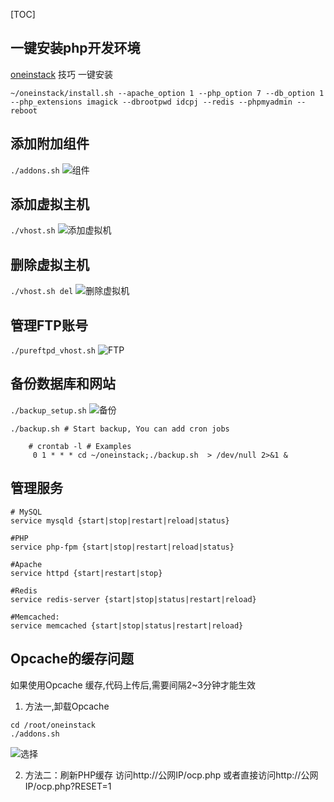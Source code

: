 [TOC]


##  一键安装php开发环境 

[oneinstack](https://oneinstack.com/install/)
技巧 一键安装
```
~/oneinstack/install.sh --apache_option 1 --php_option 7 --db_option 1 --php_extensions imagick --dbrootpwd idcpj --redis --phpmyadmin --reboot
```
## 添加附加组件
`./addons.sh`
![组件](https://static.oneinstack.com/images/addons.png)

## 添加虚拟主机
`./vhost.sh`
![添加虚拟机](https://static.oneinstack.com/images/vhost.png)

## 删除虚拟主机
`./vhost.sh del`
![删除虚拟机](https://static.oneinstack.com/images/vhost_del.png)

## 管理FTP账号
`./pureftpd_vhost.sh`
![FTP](https://static.oneinstack.com/images/pureftpd.png)

##  备份数据库和网站
`./backup_setup.sh`
![备份](https://static.oneinstack.com/images/backup_setup.png)
```
./backup.sh # Start backup, You can add cron jobs

    # crontab -l # Examples 
     0 1 * * * cd ~/oneinstack;./backup.sh  > /dev/null 2>&1 &
```
## 管理服务
```
# MySQL
service mysqld {start|stop|restart|reload|status}

#PHP
service php-fpm {start|stop|restart|reload|status}

#Apache
service httpd {start|restart|stop}

#Redis
service redis-server {start|stop|status|restart|reload}

#Memcached:
service memcached {start|stop|status|restart|reload}
```

## Opcache的缓存问题
如果使用Opcache 缓存,代码上传后,需要间隔2~3分钟才能生效

1. 方法一,卸载Opcache
```
cd /root/oneinstack
./addons.sh
```
![选择](https://oneinstack.com/wp-content/uploads/2017/04/uninstallopcache_cn.png)

2. 方法二：刷新PHP缓存
访问http://公网IP/ocp.php
或者直接访问http://公网IP/ocp.php?RESET=1 